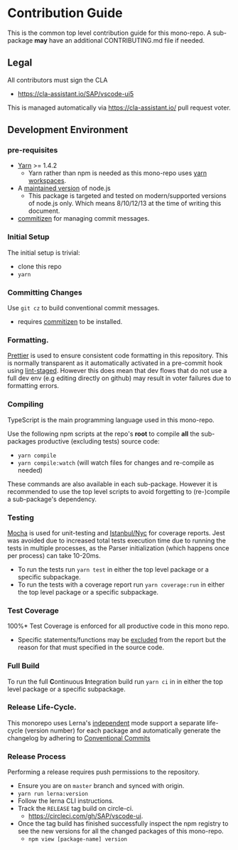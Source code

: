 # Contribution Guide

This is the common top level contribution guide for this mono-repo.
A sub-package **may** have an additional CONTRIBUTING.md file if needed.

## Legal

All contributors must sign the CLA

- https://cla-assistant.io/SAP/vscode-ui5

This is managed automatically via https://cla-assistant.io/ pull request voter.

## Development Environment

### pre-requisites

- [Yarn](https://yarnpkg.com/lang/en/docs/install/) >= 1.4.2
  - Yarn rather than npm is needed as this mono-repo uses [yarn workspaces](https://yarnpkg.com/lang/en/docs/workspaces/).
- A [maintained version](https://nodejs.org/en/about/releases/) of node.js
  - This package is targeted and tested on modern/supported versions of node.js only.
    Which means 8/10/12/13 at the time of writing this document.
- [commitizen](https://github.com/commitizen/cz-cli#installing-the-command-line-tool) for managing commit messages.

### Initial Setup

The initial setup is trivial:

- clone this repo
- `yarn`

### Committing Changes

Use `git cz` to build conventional commit messages.

- requires [commitizen](https://github.com/commitizen/cz-cli#installing-the-command-line-tool) to be installed.

### Formatting.

[Prettier](https://prettier.io/) is used to ensure consistent code formatting in this repository.
This is normally transparent as it automatically activated in a pre-commit hook using [lint-staged](https://github.com/okonet/lint-staged).
However this does mean that dev flows that do not use a full dev env (e.g editing directly on github)
may result in voter failures due to formatting errors.

### Compiling

TypeScript is the main programming language used in this mono-repo.

Use the following npm scripts at the repo's **root** to compile **all** the sub-packages productive (excluding tests)
source code:

- `yarn compile`
- `yarn compile:watch` (will watch files for changes and re-compile as needed)

These commands are also available in each sub-package. However it is recommended to
use the top level scripts to avoid forgetting to (re-)compile a sub-package's dependency.

### Testing

[Mocha][mocha] is used for unit-testing and [Istanbul/Nyc][istanbul] for coverage reports.
Jest was avoided due to increased total tests execution time due to running the tests in multiple processes,
as the Parser initialization (which happens once per process) can take 10-20ms.

[mocha]: https://mochajs.org/
[istanbul]: https://istanbul.js.org/

- To run the tests run `yarn test` in either the top level package or a specific subpackage.
- To run the tests with a coverage report run `yarn coverage:run` in either the top level package or a specific subpackage.

### Test Coverage

100%\* Test Coverage is enforced for all productive code in this mono repo.

- Specific statements/functions may be [excluded][ignore_coverage] from the report but the reason for that must
  specified in the source code.

[ignore_coverage]: https://github.com/gotwarlost/istanbul/blob/master/ignoring-code-for-coverage.md

### Full Build

To run the full **C**ontinuous **I**ntegration build run `yarn ci` in in either the top level package or a specific subpackage.

### Release Life-Cycle.

This monorepo uses Lerna's [independent][lerna-mode] mode support a separate life-cycle (version number)
for each package and automatically generate the changelog by adhering to [Conventional Commits][cc]

[lerna-mode]: https://github.com/lerna/lerna#independent-mode
[cc]: https://www.conventionalcommits.org/en/v1.0.0/

### Release Process

Performing a release requires push permissions to the repository.

- Ensure you are on `master` branch and synced with origin.
- `yarn run lerna:version`
- Follow the lerna CLI instructions.
- Track the `RELEASE` tag build on circle-ci.
  - https://circleci.com/gh/SAP/vscode-ui.
- Once the tag build has finished successfully inspect the npm registry to see the new versions
  for all the changed packages of this mono-repo.
  - `npm view [package-name] version`
